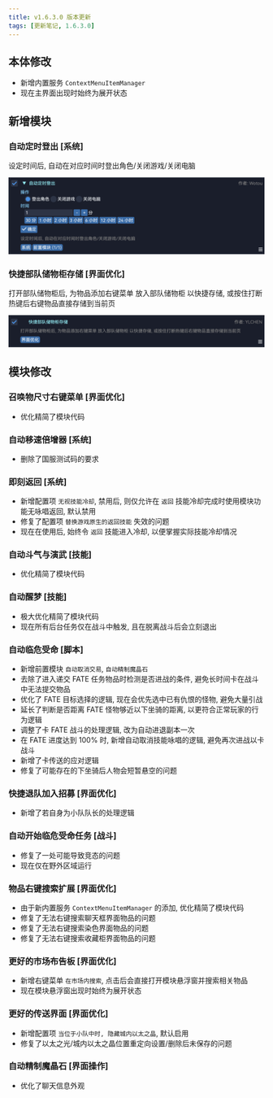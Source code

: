 ```yaml
---
title: v1.6.3.0 版本更新
tags: [更新笔记, 1.6.3.0]
---
```


## 本体修改

- 新增内置服务 `ContextMenuItemManager`
- 现在主界面出现时始终为展开状态

## 新增模块

### 自动定时登出 [系统]

设定时间后, 自动在对应时间时登出角色/关闭游戏/关闭电脑

![AutoTimedLogout](/assets/Changelog/1.6.3.0/AutoTimedLogout.png)

### 快捷部队储物柜存储 [界面优化]

打开部队储物柜后, 为物品添加右键菜单 放入部队储物柜 以快捷存储, 或按住打断热键后右键物品直接存储到当前页

![FastFreeCompanyChestStore](/assets/Changelog/1.6.3.0/FastFreeCompanyChestStore.png)

## 模块修改

### 召唤物尺寸右键菜单 [界面优化]

- 优化精简了模块代码

### 自动移速倍增器 [系统]

- 删除了国服测试码的要求

### 即刻返回 [系统]

- 新增配置项 `无视技能冷却`, 禁用后, 则仅允许在 `返回` 技能冷却完成时使用模块功能无咏唱返回, 默认禁用
- 修复了配置项 `替换游戏原生的返回技能` 失效的问题
- 现在在使用后, 始终令 `返回` 技能进入冷却, 以便掌握实际技能冷却情况

### 自动斗气与演武 [技能]

- 优化精简了模块代码

### 自动醒梦 [技能]

- 极大优化精简了模块代码
- 现在所有后台任务仅在战斗中触发, 且在脱离战斗后会立刻退出

### 自动临危受命 [脚本]

- 新增前置模块 `自动取消交易`, `自动精制魔晶石`
- 去除了进入递交 FATE 任务物品时检测是否进战的条件, 避免长时间卡在战斗中无法提交物品
- 优化了 FATE 目标选择的逻辑, 现在会优先选中已有仇恨的怪物, 避免大量引战
- 延长了判断是否距离 FATE 怪物够近以下坐骑的距离, 以更符合正常玩家的行为逻辑
- 调整了卡 FATE 战斗的处理逻辑, 改为自动进退副本一次
- 在 FATE 进度达到 100% 时, 新增自动取消技能咏唱的逻辑, 避免再次进战以卡战斗
- 新增了卡传送的应对逻辑
- 修复了可能存在的下坐骑后人物会短暂悬空的问题

### 快捷退队加入招募 [界面优化]

- 新增了若自身为小队队长的处理逻辑

### 自动开始临危受命任务 [战斗]

- 修复了一处可能导致竞态的问题
- 现在仅在野外区域运行

### 物品右键搜索扩展 [界面优化]

- 由于新内置服务 `ContextMenuItemManager` 的添加, 优化精简了模块代码
- 修复了无法右键搜索聊天框界面物品的问题
- 修复了无法右键搜索染色界面物品的问题
- 修复了无法右键搜索收藏柜界面物品的问题

### 更好的市场布告板 [界面优化]

- 新增右键菜单 `在市场内搜索`, 点击后会直接打开模块悬浮窗并搜索相关物品
- 现在模块悬浮窗出现时始终为展开状态

### 更好的传送界面 [界面优化]

- 新增配置项 `当位于小队中时, 隐藏城内以太之晶`, 默认启用
- 修复了以太之光/城内以太之晶位置重定向设置/删除后未保存的问题

### 自动精制魔晶石 [界面操作]

- 优化了聊天信息外观